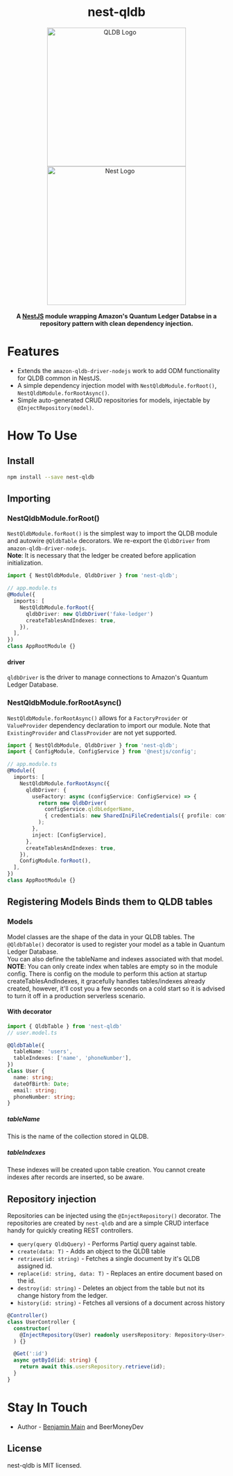 <h1 align="center">nest-qldb</h1>
<div align="center">
  <img src="https://miro.medium.com/max/5392/1*OvyWCTfnELrR3amCINM7SQ.png" width="320" alt="QLDB Logo" />
  <img src="https://nestjs.com/img/logo_text.svg" width="320" alt="Nest Logo" />
</div>
<br />
<div align="center">
  <strong>A <a href="https://github.com/nestjs">NestJS</a> module wrapping Amazon's Quantum Ledger Databse in a repository pattern with clean dependency injection.</strong>
</div>

# Features
* Extends the `amazon-qldb-driver-nodejs` work to add ODM functionality for QLDB common in NestJS.
* A simple dependency injection model with `NestQldbModule.forRoot()`, `NestQldbModule.forRootAsync()`.
* Simple auto-generated CRUD repositories for models, injectable by `@InjectRepository(model)`.

# How To Use

## Install

```bash
npm install --save nest-qldb
```

## Importing

### NestQldbModule.forRoot()

`NestQldbModule.forRoot()` is the simplest way to import the QLDB module and autowire `@QldbTable` decorators. We re-export the `QldbDriver` from `amazon-qldb-driver-nodejs`.<br/>
<strong>Note</strong>: It is necessary that the ledger be created before application initialization. 

```ts
import { NestQldbModule, QldbDriver } from 'nest-qldb';

// app.module.ts
@Module({
  imports: [
    NestQldbModule.forRoot({
      qldbDriver: new QldbDriver('fake-ledger')
      createTablesAndIndexes: true,
    }),
  ],
})
class AppRootModule {}
```

#### driver

`qldbDriver` is the driver to manage connections to Amazon's Quantum Ledger Database.

### NestQldbModule.forRootAsync()

`NestQldbModule.forRootAsync()` allows for a `FactoryProvider` or `ValueProvider` dependency declaration to import our module. Note that `ExistingProvider` and `ClassProvider` are not yet supported.

```ts
import { NestQldbModule, QldbDriver } from 'nest-qldb';
import { ConfigModule, ConfigService } from '@nestjs/config';

// app.module.ts
@Module({
  imports: [
    NestQldbModule.forRootAsync({
      qldbDriver: {
        useFactory: async (configService: ConfigService) => {
          return new QldbDriver(
            configService.qldbLedgerName, 
            { credentials: new SharedIniFileCredentials({ profile: config.qldbProfileName})},
          );
        },
        inject: [ConfigService],
      },
      createTablesAndIndexes: true,
    }),
    ConfigModule.forRoot(),
  ],
})
class AppRootModule {}
```

## Registering Models Binds them to QLDB tables

### Models

Model classes are the shape of the data in your QLDB tables. The `@QldbTable()` decorator is used to register your model as a table in Quantum Ledger Database. </br>
You can also define the tableName and indexes associated with that model. <strong>NOTE</strong>: You can only create index when tables are empty so in the module config.
There is config on the module to perform this action at startup createTablesAndIndexes, it gracefully handles tables/indexes already created, however, it'll cost you a few seconds on a cold start so
it is advised to turn it off in a production serverless scenario.

#### With decorator
```ts
import { QldbTable } from 'nest-qldb'
// user.model.ts

@QldbTable({
  tableName: 'users',
  tableIndexes: ['name', 'phoneNumber'],
})
class User {
  name: string;
  dateOfBirth: Date;
  email: string;
  phoneNumber: string;
}
```

##### tableName

This is the name of the collection stored in QLDB.

##### tableIndexes

These indexes will be created upon table creation. You cannot create indexes after records are inserted, so be aware.



## Repository injection

Repositories can be injected using the `@InjectRepository()` decorator. The repositories are created by `nest-qldb` and are a simple CRUD interface handy for quickly creating REST controllers.

* `query(query QldbQuery)` - Performs Partiql query against table.
* `create(data: T)` - Adds an object to the QLDB table
* `retrieve(id: string)` - Fetches a single document by it's QLDB assigned id.
* `replace(id: string, data: T)` - Replaces an entire document based on the id. 
* `destroy(id: string)` - Deletes an object from the table but not its change history from the ledger.
* `history(id: string)` - Fetches all versions of a document across history

```ts
@Controller()
class UserController {
  constructor(
    @InjectRepository(User) readonly usersRepository: Repository<User>,
  ) {}

  @Get(':id')
  async getById(id: string) {
    return await this.usersRepository.retrieve(id);
  }
}
```

# Stay In Touch

* Author - [Benjamin Main](https://twitter.com/Ben05920582) and BeerMoneyDev

## License

nest-qldb is MIT licensed.